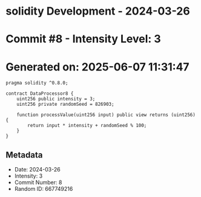 ﻿# solidity Development - 2024-03-26
# Commit #8 - Intensity Level: 3
# Generated on: 2025-06-07 11:31:47
```solidity
pragma solidity ^0.8.0;

contract DataProcessor8 {
    uint256 public intensity = 3;
    uint256 private randomSeed = 826903;

    function processValue(uint256 input) public view returns (uint256) {
        return input * intensity + randomSeed % 100;
    }
}
```
## Metadata
- Date: 2024-03-26
- Intensity: 3
- Commit Number: 8
- Random ID: 667749216
